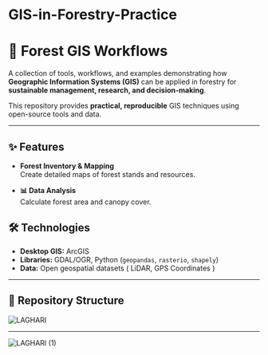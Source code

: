 # GIS-in-Forestry-Practice
# 🌲 Forest GIS Workflows

A collection of tools, workflows, and examples demonstrating how **Geographic Information Systems (GIS)** can be applied in forestry for **sustainable management, research, and decision-making**.

This repository provides **practical, reproducible** GIS techniques using open-source tools and data.

---

## ✨ Features

- **Forest Inventory & Mapping**  
  Create detailed maps of forest stands and resources.

- **📊 Data Analysis**  
  Calculate forest area and canopy cover.

## 🛠 Technologies

- **Desktop GIS:** ArcGIS  
- **Libraries:** GDAL/OGR, Python (`geopandas`, `rasterio`, `shapely`)  
- **Data:** Open geospatial datasets ( LiDAR, GPS Coordinates )

---

## 📂 Repository Structure

![LAGHARI](https://github.com/user-attachments/assets/1da379a9-0469-491d-8be5-b571ab729fcb)

---

![LAGHARI (1)](https://github.com/user-attachments/assets/7ff3e0b1-c053-4fc1-8c11-97564f3e6be2)

